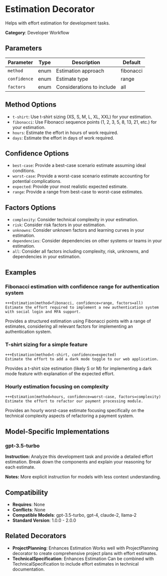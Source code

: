 # Estimation Decorator

Helps with effort estimation for development tasks.

**Category**: Developer Workflow

## Parameters

| Parameter | Type | Description | Default |
|-----------|------|-------------|--------|
| `method` | enum | Estimation approach | fibonacci |
| `confidence` | enum | Estimate type | range |
| `factors` | enum | Considerations to include | all |

## Method Options

- `t-shirt`: Use t-shirt sizing (XS, S, M, L, XL, XXL) for your estimation.
- `fibonacci`: Use Fibonacci sequence points (1, 2, 3, 5, 8, 13, 21, etc.) for your estimation.
- `hours`: Estimate the effort in hours of work required.
- `days`: Estimate the effort in days of work required.

## Confidence Options

- `best-case`: Provide a best-case scenario estimate assuming ideal conditions.
- `worst-case`: Provide a worst-case scenario estimate accounting for potential complications.
- `expected`: Provide your most realistic expected estimate.
- `range`: Provide a range from best-case to worst-case estimates.

## Factors Options

- `complexity`: Consider technical complexity in your estimation.
- `risk`: Consider risk factors in your estimation.
- `unknowns`: Consider unknown factors and learning curves in your estimation.
- `dependencies`: Consider dependencies on other systems or teams in your estimation.
- `all`: Consider all factors including complexity, risk, unknowns, and dependencies in your estimation.

## Examples

### Fibonacci estimation with confidence range for authentication system

```
+++Estimation(method=fibonacci, confidence=range, factors=all)
Estimate the effort required to implement a new authentication system with social login and MFA support.
```

Provides a structured estimation using Fibonacci points with a range of estimates, considering all relevant factors for implementing an authentication system.

### T-shirt sizing for a simple feature

```
+++Estimation(method=t-shirt, confidence=expected)
Estimate the effort to add a dark mode toggle to our web application.
```

Provides a t-shirt size estimation (likely S or M) for implementing a dark mode feature with explanation of the expected effort.

### Hourly estimation focusing on complexity

```
+++Estimation(method=hours, confidence=worst-case, factors=complexity)
Estimate the effort to refactor our payment processing module.
```

Provides an hourly worst-case estimate focusing specifically on the technical complexity aspects of refactoring a payment system.

## Model-Specific Implementations

### gpt-3.5-turbo

**Instruction:** Analyze this development task and provide a detailed effort estimation. Break down the components and explain your reasoning for each estimate.

**Notes:** More explicit instruction for models with less context understanding.


## Compatibility

- **Requires**: None
- **Conflicts**: None
- **Compatible Models**: gpt-3.5-turbo, gpt-4, claude-2, llama-2
- **Standard Version**: 1.0.0 - 2.0.0

## Related Decorators

- **ProjectPlanning**: Enhances Estimation Works well with ProjectPlanning decorator to create comprehensive project plans with effort estimates.
- **TechnicalSpecification**: Enhances Estimation Can be combined with TechnicalSpecification to include effort estimates in technical documentation.
